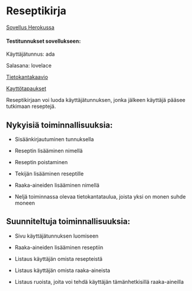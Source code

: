 # Reseptikirja

[Sovellus Herokussa](https://reseptikirjanen.herokuapp.com/)

#### Testitunnukset sovellukseen:
Käyttäjätunnus: ada

Salasana: lovelace

[Tietokantakaavio](https://github.com/sofiaaair/reseptikirja/blob/master/kaavio.jpg)

[Kayttötapaukset](https://github.com/sofiaaair/reseptikirja/blob/master/documentation/kayttotapaukset.md)


Reseptikirjaan voi luoda käyttäjätunnuksen, jonka jälkeen käyttäjä pääsee tutkimaan reseptejä.

## Nykyisiä toiminnallisuuksia:


* Sisäänkirjautuminen tunnuksella

* Reseptin lisääminen nimellä

* Reseptin poistaminen

* Tekijän lisääminen reseptille

* Raaka-aineiden lisääminen nimellä

* Neljä toiminnassa olevaa tietokantataulua, joista yksi on monen suhde moneen


## Suunniteltuja toiminnallisuuksia:

* Sivu käyttäjätunnuksen luomiseen

* Raaka-aineiden lisääminen reseptiin

* Listaus käyttäjän omista resepteistä

* Listaus käyttäjän omista raaka-aineista

* Listaus ruoista, joita voi tehdä käyttäjän tämänhetkisillä raaka-aineilla
